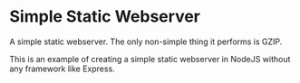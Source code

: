 # Simple Static Webserver
A simple static webserver. The only non-simple thing it performs is GZIP.

This is an example of creating a simple static webserver in NodeJS without any framework like Express.
